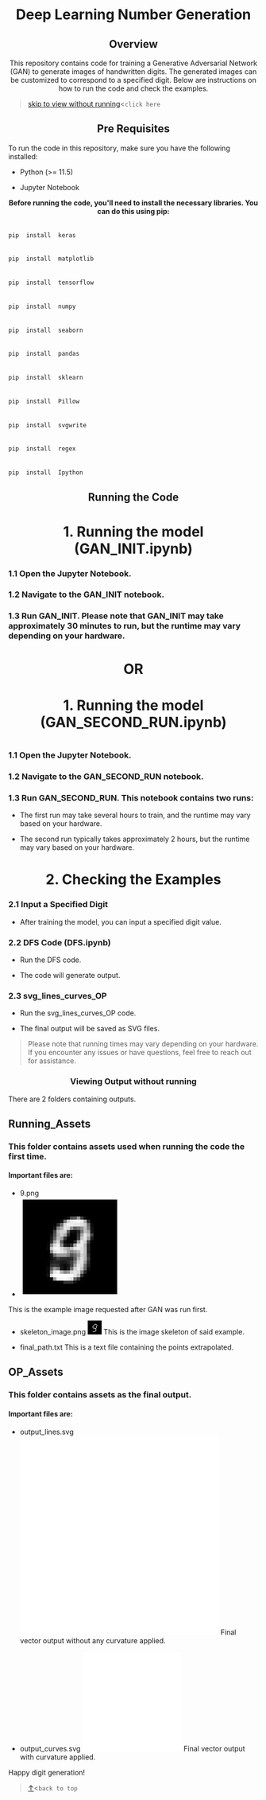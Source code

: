 
<a id="top"></a><h1 align="center">Deep Learning Number Generation</h1>

  

<h2 align="center">Overview</h2>

<p align="center">This repository contains code for training a Generative Adversarial Network (GAN) to generate images of handwritten digits. The generated images can be customized to correspond to a specified digit. Below are instructions on how to run the code and check the examples.</p>

  > [skip to view without running](#skip)<```click here```

<h2 align="center">Pre Requisites</h2>

To run the code in this repository, make sure you have the following installed:

  

- Python (>= 11.5)

- Jupyter Notebook

  

<p align="center"><strong>Before running the code, you'll need to install the necessary libraries. You can do this using pip:</strong></p>

  

```bash

pip  install  keras

```

  

```bash

pip  install  matplotlib

```

  

```bash

pip  install  tensorflow

```

  

```bash

pip  install  numpy

```

  

```bash

pip  install  seaborn

```

  

```bash

pip  install  pandas

```

  

```bash

pip  install  sklearn

```

  

```bash

pip  install  Pillow

```

  

```bash

pip  install  svgwrite

```

  

```bash

pip  install  regex

```

  

```bash

pip  install  Ipython

```

  

<h2 align="center">  <strong>Running the Code</strong></h2>

  

<h1 align="center"> 1. Running the model (GAN_INIT.ipynb)</h1>

### 1.1 Open the Jupyter Notebook.

### 1.2 Navigate to the GAN_INIT notebook.

### 1.3 Run GAN_INIT. Please note that GAN_INIT may take approximately 30 minutes to run, but the runtime may vary depending on your hardware.

  

<h1 align="center">OR<h1>

  

<h1 align="center">1. Running the model (GAN_SECOND_RUN.ipynb)<h1>

### 1.1 Open the Jupyter Notebook.

### 1.2 Navigate to the GAN_SECOND_RUN notebook.

### 1.3 Run GAN_SECOND_RUN. This notebook contains two runs:

- The first run may take several hours to train, and the runtime may vary based on your hardware.

- The second run typically takes approximately 2 hours, but the runtime may vary based on your hardware.

  

<h1 align="center"> 2.  Checking the Examples</h1>

  

### 2.1 Input a Specified Digit

- After training the model, you can input a specified digit value.

###  2.2 DFS Code (DFS.ipynb)

- Run the DFS code.

- The code will generate output.

### 2.3 svg_lines_curves_OP

- Run the svg_lines_curves_OP code.

-  The final output will be saved as SVG files.

  

> Please note that running times may vary depending on your hardware. If you encounter any issues or have questions, feel free to reach out for assistance.

### <a id="skip"></a><p align="center">Viewing Output without running</p>

There are 2 folders containing outputs. 

## Running_Assets

### This folder contains assets used when running the code the first time.

#### Important files are:
- 9.png
- <img src="https://github.com/3Point1Four/Deep_Learning_GAN_Number_Generation/blob/main/Running_Assets/9.png" alt="9.png" width="200"/>
This is the example image requested after GAN was run first.
- skeleton_image.png
![skeleton image](https://github.com/3Point1Four/Deep_Learning_GAN_Number_Generation/blob/main/Running_Assets/skeleton_image.png)
This is the image skeleton of said example.

- final_path.txt
This is a text file containing the points extrapolated.

## OP_Assets

### This folder contains assets as the final output.

#### Important files are:

- output_lines.svg
![blocky figure 9](https://github.com/3Point1Four/Deep_Learning_GAN_Number_Generation/blob/main/OP_Assets/output_lines%20.svg)
Final vector output without any curvature applied.

- output_curves.svg
![smoother figure 9](https://github.com/3Point1Four/Deep_Learning_GAN_Number_Generation/blob/main/OP_Assets/output_curves.svg)
Final vector output with curvature applied.


Happy digit generation!

> [↑](#top)<```back to top```
